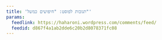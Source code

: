 ```yaml
---
title: 'תגובות לפוסט: "חיפושים כמשל"'
params:
  feedlink: https://haharoni.wordpress.com/comments/feed/
  feedid: d867f4a1ab2dde6c20b2d8078371fc08
---
```

